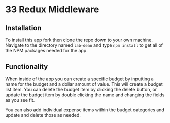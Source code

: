 # 33 Redux Middleware

## Installation
To install this app fork then clone the repo down to your own machine. Navigate to the directory named ```lab-dean``` and type ```npm install``` to get all of the NPM packages needed for the app. 

## Functionality
When inside of the app you can create a specific budget by inputting a name for the budget and a dollar amount of value. This will create a budget list item. You can delete the budget item by clicking the delete button, or update the budget item by double clicking the name and changing the fields as you see fit. 

You can also add individual expense items within the budget categories and update and delete those as needed.